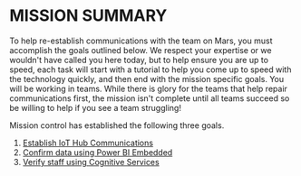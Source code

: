 # MISSION SUMMARY

To help re-establish communications with the team on Mars, you must accomplish the goals outlined below. We respect your expertise or we wouldn't have called you here today, but to help ensure you are up to speed, each task will start with a tutorial to help you come up to speed with the technology quickly, and then end with the mission specific goals.  You will be working in teams.  While there is glory for the teams that help repair communications first, the mission isn't complete until all teams succeed so be willing to help if you see a team struggling!

Mission control has established the following three goals.

1. [Establish IoT Hub Communications](IoTHubs)
1. [Confirm data using Power BI Embedded](PowerBIEmbedded)
1. [Verify staff using Cognitive Services](CognitiveServices)



